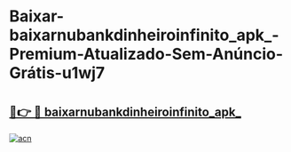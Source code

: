# Baixar-baixarnubankdinheiroinfinito_apk_-Premium-Atualizado-Sem-Anúncio-Grátis-u1wj7

# <h2><a href="https://4c9axx.esa.edu.pl?src=baixarnubankdinheiroinfinito_apk_&ref=u1wj7">🔗👉 🔴 baixarnubankdinheiroinfinito_apk_</a></h2>

[![acn](https://github.com/user-attachments/assets/0f9c940e-d8b0-45ae-aac7-cd30a18b3e1c)](https://4c9axx.esa.edu.pl?src=baixarnubankdinheiroinfinito_apk_&ref=u1wj7)

